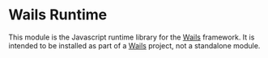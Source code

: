 # Wails Runtime

This module is the Javascript runtime library for the [Wails](https://wails.app) framework. It is intended to be
installed as part of a [Wails](https://wails.app) project, not a standalone module.
